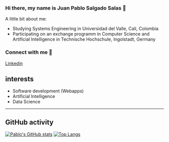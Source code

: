 ### Hi there, my name is Juan Pablo Salgado Salas 👋

A little bit about me:

- Studying Systems Engineering in Universidad del Valle, Cali, Colombia
- Participating on an exchange programm in Computer Science and Artificial Intelligence in Technische Hochschule, Ingolstadt, Germany 
### Connect with me 🤝

<a href="[https://www.linkedin.com/in/juan-pablo-salgado-salas](https://www.linkedin.com/in/juan-pablo-salgado-salas-b7486b21a/)">
Linkedin
</a>

</br>

## interests
- Software development (Webapps)
- Artificial Intelligence
- Data Science


---
## GitHub activity 
<!-- [![Pablo's GitHub stats](https://github-readme-stats.vercel.app/api?username=jpsas31)](https://github.com/anuraghazra/github-readme-stats) -->
[![Pablo's GitHub stats](https://github-readme-stats-brundabharadwaj.vercel.app/api?username=jpsas31)](https://github.com/anuraghazra/github-readme-stats)
[![Top Langs](https://github-readme-stats.vercel.app/api/top-langs/?username=jpsas31)](https://github.com/anuraghazra/github-readme-stats)
